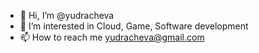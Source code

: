 - 👋 Hi, I’m @yudracheva
- 👀 I’m interested in Cloud, Game, Software development
- 📫 How to reach me yudracheva@gmail.com

<!---
yudracheva/yudracheva is a ✨ special ✨ repository because its `README.md` (this file) appears on your GitHub profile.
You can click the Preview link to take a look at your changes.
--->
